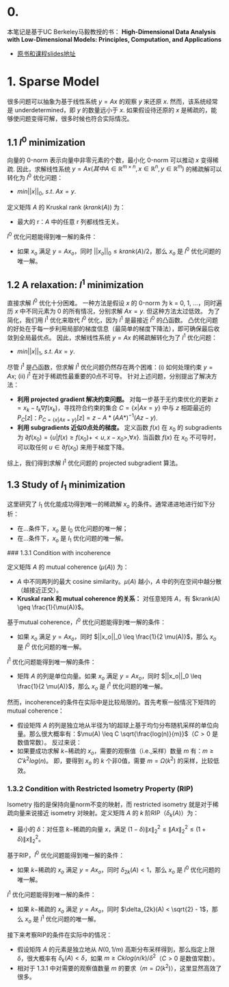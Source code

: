 # 0.

本笔记是基于UC Berkeley马毅教授的书：
**High-Dimensional Data Analysis with Low-Dimensional Models:
Principles, Computation, and Applications**
* [原书和课程slides地址](https://book-wright-ma.github.io/)


# 1. Sparse Model

很多问题可以抽象为基于线性系统 $y = Ax$ 的观察 $y$ 来还原 $x$.
然而，该系统经常是 underdetermined，即 $y$ 的数量远小于 $x$.
如果假设待还原的 $x$ 是稀疏的，能够使问题变得可解，很多时候也符合实际情况。

## 1.1 $l^0$ minimization

向量的 0-norm 表示向量中非零元素的个数，最小化 0-norm 可以推动 $x$ 变得稀疏.
因此，求解线性系统 $y = Ax (其中 A \in \mathbb{R}^{m \times n}, x \in \mathbb{R}^{n}, y \in \mathbb{R}^{m})$ 的稀疏解可以转化为 $l^0$ 优化问题：
* $min ||x||_0,\ s.t.\ Ax = y$.

定义矩阵 $A$ 的 Kruskal rank ($krank(A)$) 为：
* 最大的 r：$A$ 中的任意 r 列都线性无关。

$l^0$ 优化问题能得到唯一解的条件：
* 如果 $x_o$ 满足 $y = A x_o$，同时 $||x_o||_0 \leq krank(A) / 2$，那么 $x_o$ 是 $l^0$ 优化问题的唯一解。


## 1.2 A relaxation: $l^1$ minimization

直接求解 $l^0$ 优化十分困难。
一种方法是假设 $x$ 的 0-norm 为 k = 0, 1, ...，同时遍历 $x$ 中不同元素为 0 的所有情况，分别求解 $Ax = y$.
但这种方法太过低效。
为了简化，我们用 $l^1$ 优化来取代 $l^0$ 优化，因为 $l^1$ 是最接近 $l^0$ 的凸函数。
凸优化问题的好处在于每一步利用局部的梯度信息（最简单的梯度下降法），即可确保最后收敛到全局最优点。
因此，求解线性系统 $y = Ax$ 的稀疏解转化为了 $l^1$ 优化问题：
* $min ||x||_1,\ s.t.\ Ax = y$.

尽管 $l^1$ 是凸函数，但求解 $l^1$ 优化问题仍然存在两个困难：(i) 如何处理约束 $y = Ax$; (ii) $l^1$ 在对于稀疏性最重要的0点不可导。
针对上述问题，分别提出了解决方法：
* **利用 projected gradient 解决约束问题。** 对每一步基于无约束优化的更新 $z = x_k - t_k \nabla f(x_k)$，寻找符合约束的集合 $C = \{x | Ax = y\}$ 中与 $z$ 相距最近的 $P_C[z]$：$P_{C = \{x | Ax = y\}}[z] = z - A* (AA*)^{-1} (Az - y)$.
* **利用 subgradients 近似0点处的梯度。** 定义函数 $f(x)$ 在 $x_0$ 的 subgradients 为 $\partial f(x_0) = \{u | f(x) \geq f(x_0) + <u, x-x_0>, \forall x\}$. 当函数 $f(x)$ 在 $x_0$ 不可导时，可以取任何 $u \in \partial f(x_0)$ 来用于梯度下降。

综上，我们得到求解 $l^1$ 优化问题的 projected subgradient 算法。


## 1.3 Study of $l_1$ minimization

这里研究了 $l_1$ 优化能成功得到唯一的稀疏解 $x_o$ 的条件。通常递进地进行如下分析：
* 在...条件下，$x_o$ 是 $l_0$ 优化问题的唯一解；
* 在...条件下，$x_o$ 是 $l_1$ 优化问题的唯一解。

### 1.3.1 Condition with incoherence

定义矩阵 $A$ 的 mutual coherence ($\mu(A)$) 为：
* $A$ 中不同两列的最大 cosine similarity。$\mu(A)$ 越小，$A$ 中的列在空间中越分散（越接近正交）。
* **Kruskal rank 和 mutual coherence 的关系：** 对任意矩阵 $A$，有 $krank(A) \geq \frac{1}{\mu(A)}$。

基于mutual coherence，$l^0$ 优化问题能得到唯一解的条件：
* 如果 $x_o$ 满足 $y = A x_o$，同时 $||x_o||_0 \leq \frac{1}{2 \mu(A)}$，那么 $x_o$ 是 $l^0$ 优化问题的唯一解。

$l^1$ 优化问题能得到唯一解的条件：
* 矩阵 $A$ 的列是单位向量。如果 $x_o$ 满足 $y = A x_o$，同时 $||x_o||_0 \leq \frac{1}{2 \mu(A)}$，那么 $x_o$ 是 $l^1$ 优化问题的唯一解。

然而，incoherence的条件在实际中是比较局限的。首先考察一般情况下矩阵的 mutual coherence：
* 假设矩阵 $A$ 的列是独立地从半径为1的超球上基于均匀分布随机采样的单位向量。那么很大概率有：$\mu(A) \leq C \sqrt{\frac{log(n)}{m}}$（$C > 0$ 是数值常数）。
反过来说：
* 如果要成功求解 $k-$稀疏的 $x_o$，需要的观察值（i.e.,采样）数量 $m$ 有：$m \geq C' k^2 log(n)$。
即，要得到 $x_o$ 的 $k$ 个非0值，需要 $m = \Omega(k^2)$ 的采样，比较低效。

### 1.3.2 Condition with Restricted Isometry Property (RIP)

Isometry 指的是保持向量norm不变的映射，而 restricted isometry 就是对于稀疏向量来说接近 isometry 对映射。定义矩阵 $A$ 的 $k$ 阶RIP（$\delta_k(A)$）为：
* 最小的 $\delta$：对任意 $k-$稀疏的向量 $x$，满足 $(1-\delta) \|x\|_2^2 \leq \|Ax\|_2^2 \leq (1+\delta) \|x\|_2^2$。

基于RIP，$l^0$ 优化问题能得到唯一解的条件：
* 如果 $k-$稀疏的 $x_o$ 满足 $y = A x_o$，同时 $\delta_{2k}(A) < 1$，那么 $x_o$ 是 $l^0$ 优化问题的唯一解。

$l^1$ 优化问题能得到唯一解的条件：
* 如果 $k-$稀疏的 $x_o$ 满足 $y = A x_o$，同时 $\delta_{2k}(A) < \sqrt{2} - 1$，那么 $x_o$ 是 $l^1$ 优化问题的唯一解。

接下来考察RIP的条件在实际中的情况：
* 假设矩阵 $A$ 的元素是独立地从 $N(0, 1/m)$ 高斯分布采样得到，那么指定上限 $\delta$，很大概率有 $\delta_k(A) < \delta$，如果 $m \geq C k log(n/k) / \delta^2$（$C > 0$ 是数值常数）。
* 相对于 1.3.1 中对需要的观察值数量 $m$ 的要求（$m = \Omega(k^2)$），这里显然高效了很多。
